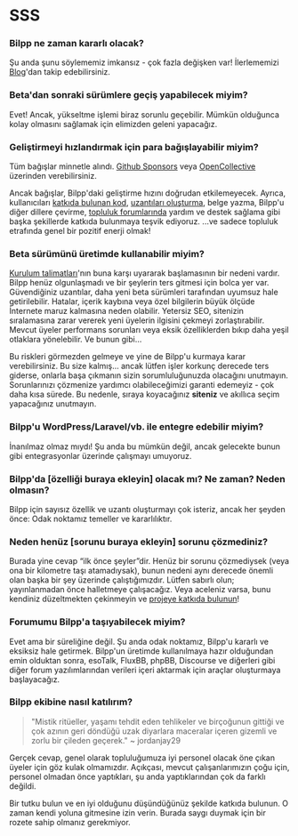 # SSS

### Bilpp ne zaman kararlı olacak?

Şu anda şunu söylememiz imkansız - çok fazla değişken var! İlerlememizi [Blog](https://discuss.bilpp.com/t/blog)'dan takip edebilirsiniz.

### Beta'dan sonraki sürümlere geçiş yapabilecek miyim?

Evet! Ancak, yükseltme işlemi biraz sorunlu geçebilir. Mümkün olduğunca kolay olmasını sağlamak için elimizden geleni yapacağız.

### Geliştirmeyi hızlandırmak için para bağışlayabilir miyim?

Tüm bağışlar minnetle alındı. [Github Sponsors](https://github.com/sponsors/bilpp) veya [OpenCollective](https://opencollective.com/bilpp) üzerinden verebilirsiniz.

Ancak bağışlar, Bilpp'daki geliştirme hızını doğrudan etkilemeyecek. Ayrıca, kullanıcıları [katkıda bulunan kod](contributing.md), [uzantıları oluşturma](/extend/), belge yazma, Bilpp'u diğer dillere çevirme, [topluluk forumlarında](https://discuss.bilpp.com/) yardım ve destek sağlama gibi başka şekillerde katkıda bulunmaya teşvik ediyoruz.  ...ve sadece topluluk etrafında genel bir pozitif enerji olmak!

### Beta sürümünü üretimde kullanabilir miyim?

[Kurulum talimatları](install.md)'nın buna karşı uyararak başlamasının bir nedeni vardır. Bilpp henüz olgunlaşmadı ve bir şeylerin ters gitmesi için bolca yer var. Güvendiğiniz uzantılar, daha yeni beta sürümleri tarafından uyumsuz hale getirilebilir. Hatalar, içerik kaybına veya özel bilgilerin büyük ölçüde İnternete maruz kalmasına neden olabilir. Yetersiz SEO, sitenizin sıralamasına zarar vererek yeni üyelerin ilgisini çekmeyi zorlaştırabilir. Mevcut üyeler performans sorunları veya eksik özelliklerden bıkıp daha yeşil otlaklara yönelebilir. Ve bunun gibi…

Bu riskleri görmezden gelmeye ve yine de Bilpp'u kurmaya karar verebilirsiniz. Bu size kalmış… ancak lütfen işler korkunç derecede ters giderse, onlarla başa çıkmanın sizin sorumluluğunuzda olacağını unutmayın. Sorunlarınızı çözmenize yardımcı olabileceğimizi garanti edemeyiz - çok daha kısa sürede. Bu nedenle, sıraya koyacağınız **siteniz** ve akıllıca seçim yapacağınız unutmayın.

### Bilpp'u WordPress/Laravel/vb. ile entegre edebilir miyim?

İnanılmaz olmaz mıydı! Şu anda bu mümkün değil, ancak gelecekte bunun gibi entegrasyonlar üzerinde çalışmayı umuyoruz.

### Bilpp'da [özelliği buraya ekleyin] olacak mı? Ne zaman? Neden olmasın?

Bilpp için sayısız özellik ve uzantı oluşturmayı çok isteriz, ancak her şeyden önce: Odak noktamız temeller ve kararlılıktır.

### Neden henüz [sorunu buraya ekleyin] sorunu çözmediniz?

Burada yine cevap “ilk önce şeyler”dir. Henüz bir sorunu çözmediysek (veya ona bir kilometre taşı atamadıysak), bunun nedeni aynı derecede önemli olan başka bir şey üzerinde çalıştığımızdır. Lütfen sabırlı olun; yayınlanmadan önce halletmeye çalışacağız. Veya aceleniz varsa, bunu kendiniz düzeltmekten çekinmeyin ve [projeye katkıda bulunun](Contributing.md)!

### Forumumu Bilpp'a taşıyabilecek miyim?

Evet ama bir süreliğine değil. Şu anda odak noktamız, Bilpp'u kararlı ve eksiksiz hale getirmek. Bilpp'un üretimde kullanılmaya hazır olduğundan emin olduktan sonra, esoTalk, FluxBB, phpBB, Discourse ve diğerleri gibi diğer forum yazılımlarından verileri içeri aktarmak için araçlar oluşturmaya başlayacağız.

### Bilpp ekibine nasıl katılırım?

> "Mistik ritüeller, yaşamı tehdit eden tehlikeler ve birçoğunun gittiği ve çok azının geri döndüğü uzak diyarlara maceralar içeren gizemli ve zorlu bir çileden geçerek." ~ jordanjay29

Gerçek cevap, genel olarak topluluğumuza iyi personel olacak öne çıkan üyeler için göz kulak olmamızdır. Açıkçası, mevcut çalışanlarımızın çoğu için, personel olmadan önce yaptıkları, şu anda yaptıklarından çok da farklı değildi.

Bir tutku bulun ve en iyi olduğunu düşündüğünüz şekilde katkıda bulunun. O zaman kendi yoluna gitmesine izin verin. Burada saygı duymak için bir rozete sahip olmanız gerekmiyor.

<!--
### Why does Bilpp use Composer? Why can't I just download a ZIP?
  https://github.com/bilpp/docs/issues/20
-->
